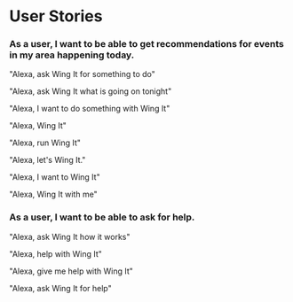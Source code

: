 # User Stories

### As a user, I want to be able to get recommendations for events in my area happening today.

"Alexa, ask Wing It for something to do"

"Alexa, ask Wing It what is going on tonight"

"Alexa, I want to do something with Wing It"

"Alexa, Wing It"

"Alexa, run Wing It"

"Alexa, let's Wing It."

"Alexa, I want to Wing It"

"Alexa, Wing It with me"

### As a user, I want to be able to ask for help.

"Alexa, ask Wing It how it works"

"Alexa, help with Wing It"

"Alexa, give me help with Wing It"

"Alexa, ask Wing It for help"
